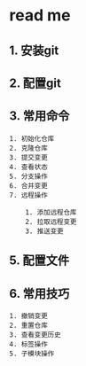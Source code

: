 # read me

## 1. 安装git

## 2. 配置git

## 3. 常用命令

    1. 初始化仓库
    2. 克隆仓库
    3. 提交变更
    4. 查看状态
    5. 分支操作
    6. 合并变更
    7. 远程操作

        1. 添加远程仓库
        2. 拉取远程变更
        3. 推送变更


## 5. 配置文件

## 6. 常用技巧

    1. 撤销变更
    2. 重置仓库
    3. 查看变更历史
    4. 标签操作
    5. 子模块操作
